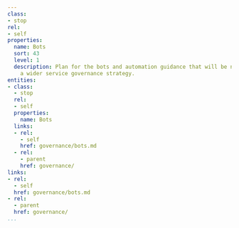 ```yaml
---
class:
- stop
rel:
- self
properties:
  name: Bots
  sort: 43
  level: 1
  description: Plan for the bots and automation guidance that will be needed to drive
    a wider service governance strategy.
entities:
- class:
  - stop
  rel:
  - self
  properties:
    name: Bots
  links:
  - rel:
    - self
    href: governance/bots.md
  - rel:
    - parent
    href: governance/
links:
- rel:
  - self
  href: governance/bots.md
- rel:
  - parent
  href: governance/
...
```

